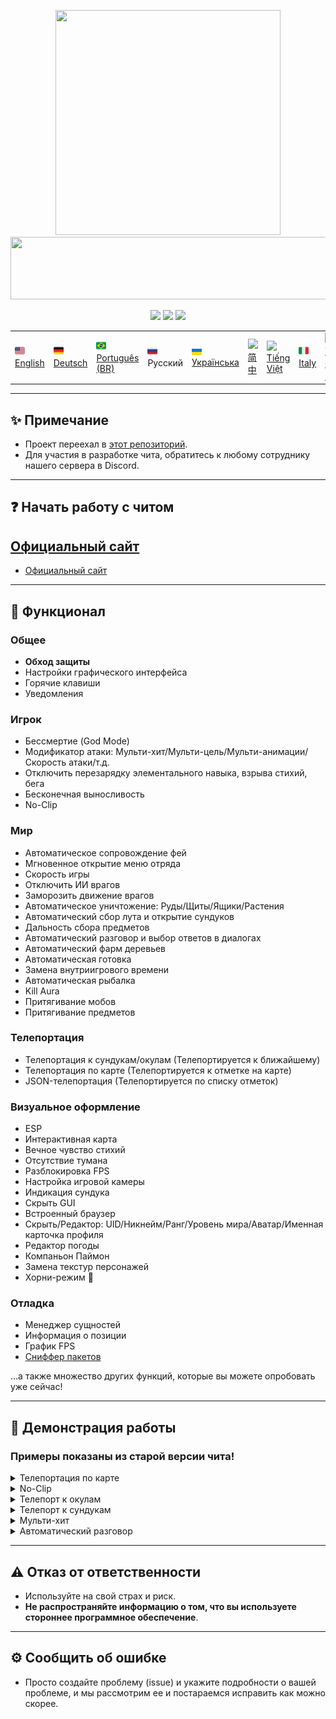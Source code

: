 <p align="center">
  <a href="#"><img width="360" height="360" src="https://media.discordapp.net/attachments/1033549666769449002/1107009612210765955/matches.png"></a>
  <a href="#"><img width="650" height="100" src="https://share.creavite.co/v84do1gspYp1Esqj.gif"></a>
</p>

<p align="center">
	<a href="https://github.com/Korepi/keyauth-cpp-library/releases"><img src="https://img.shields.io/github/downloads/Korepi/keyauth-cpp-library/total.svg?style=for-the-badge&color=darkcyan"></a>
	<a href="https://github.com/Korepi/Korepi/graphs/contributors"><img src="https://img.shields.io/github/contributors/Korepi/Korepi?style=for-the-badge&color=darkcyan"></a>
	<a href="https://discord.gg/cottonbuds"><img src="https://img.shields.io/discord/440536354544156683?label=Discord&logo=discord&style=for-the-badge&color=darkviolet"></a>
</p>

<div align="center">
<table>
  <tr>
    <td valign="center"><a href="README.md"><img src="https://github.com/twitter/twemoji/blob/master/assets/svg/1f1fa-1f1f8.svg" width="16"/> English</td>
    <td valign="center"><a href="README_de-de.md"><img src="https://github.com/twitter/twemoji/blob/master/assets/svg/1f1e9-1f1ea.svg" width="16"/> Deutsch</a></td>
    <td valign="center"><a href="README_pt-br.md"><img src="https://github.com/twitter/twemoji/blob/master/assets/svg/1f1e7-1f1f7.svg" width="16"/> Português (BR)</a></td>
    <td valign="center"><img src="https://github.com/twitter/twemoji/blob/master/assets/svg/1f1f7-1f1fa.svg" width="16"/> Русский</a></td>
    <td valign="center"><a href="README_ua-ua.md"><img src="https://github.com/Andrew1397/Ukraine/blob/main/Flag_of_Ukraine.png" width="16"/> Українська</a></td>
    <td valign="center"><a href="README_zh-cn.md"><img src="https://em-content.zobj.net/thumbs/120/twitter/351/flag-china_1f1e8-1f1f3.png" width="16"/> 简中</a></td>
    <td valign="center"><a href="README_vi-vn.md"><img src="https://em-content.zobj.net/thumbs/160/twitter/53/flag-for-vietnam_1f1fb-1f1f3.png" width="16"/> Tiếng Việt</a></td>
    <td valign="center"><a href="README_it-it.md"><img src="https://github.com/twitter/twemoji/blob/master/assets/svg/1f1ee-1f1f9.svg" width="16"/> Italy</a></td>
    <td valign="center"><a href="README_ko-kr.md"><img src="https://em-content.zobj.net/source/twitter/53/flag-for-south-korea_1f1f0-1f1f7.png" width="16"/> 한국어</td>
  </tr>
</table>
</div>

---

## ✨ Примечание
- Проект переехал в [этот репозиторий](https://github.com/Korepi/Korepi-Private-Repo).
- Для участия в разработке чита, обратитесь к любому сотруднику нашего сервера в Discord.

---

## ❓ Начать работу с читом

## [Официальный сайт](https://korepi.com/)

- [Официальный сайт](https://korepi.com/)

---
## 🎨 Функционал

### Общее
- **Обход защиты**
- Настройки графического интерфейса
- Горячие клавиши
- Уведомления
### Игрок
- Бессмертие (God Mode)
- Модификатор атаки: Мульти-хит/Мульти-цель/Мульти-анимации/Скорость атаки/т.д.
- Отключить перезарядку элементального навыка, взрыва стихий, бега
- Бесконечная выносливость
- No-Clip

### Мир
- Автоматическое сопровождение фей
- Мгновенное открытие меню отряда
- Скорость игры
- Отключить ИИ врагов
- Заморозить движение врагов
- Автоматическое уничтожение: Руды/Щиты/Ящики/Растения
- Автоматический сбор лута и открытие сундуков
- Дальность сбора предметов
- Автоматический разговор и выбор ответов в диалогах
- Автоматический фарм деревьев
- Автоматическая готовка
- Замена внутриигрового времени
- Автоматическая рыбалка
- Kill Aura
- Притягивание мобов
- Притягивание предметов

### Телепортация
- Телепортация к сундукам/окулам (Телепортируется к ближайшему)
- Телепортация по карте (Телепортируется к отметке на карте)
- JSON-телепортация (Телепортируется по списку отметок)

### Визуальное оформление
- ESP
- Интерактивная карта
- Вечное чувство стихий
- Отсутствие тумана
- Разблокировка FPS
- Настройка игровой камеры
- Индикация сундука
- Скрыть GUI
- Встроенный браузер
- Скрыть/Редактор: UID/Никнейм/Ранг/Уровень мира/Аватар/Именная карточка профиля
- Редактор погоды
- Компаньон Паймон
- Замена текстур персонажей
- Хорни-режим 🤫

### Отладка
- Менеджер сущностей
- Информация о позиции
- График FPS
- [Сниффер пакетов](https://github.com/Akebi-Group/Akebi-PacketSniffer)

...а также множество других функций, которые вы можете опробовать уже сейчас!

---
## 🎣 Демонстрация работы

### Примеры показаны из старой версии чита!
<details>
  <summary>Телепортация по карте</summary>
  <img src="https://github.com/CallowBlack/gif-demos/blob/main/genshin-cheat/map-teleport-demo.gif"/>
</details>
<details>
  <summary>No-Clip</summary>
  <img src="https://github.com/CallowBlack/gif-demos/blob/main/genshin-cheat/noclip-demo.gif"/>
</details>
<details>
  <summary>Телепорт к окулам</summary>
  <img src="https://github.com/CallowBlack/gif-demos/blob/main/genshin-cheat/oculi-teleport-demo.gif"/>
</details>
<details>
  <summary>Телепорт к сундукам</summary>
  <img src="https://github.com/CallowBlack/gif-demos/blob/main/genshin-cheat/chest-teleport-demo.gif"/>
</details>
<details>
  <summary>Мульти-хит</summary>
  <img src="https://github.com/CallowBlack/gif-demos/blob/main/genshin-cheat/rapid-fire-demo.gif"/>
</details>
<details>
  <summary>Автоматический разговор</summary>
  <img src="https://github.com/CallowBlack/gif-demos/blob/main/genshin-cheat/auto-talk-demo.gif"/>
</details>

---
## ⚠ Отказ от ответственности
- Используйте на свой страх и риск.
- **Не распространяйте информацию о том, что вы используете стороннее программное обеспечение**.

---
## ⚙ Сообщить об ошибке
- Просто создайте проблему (issue) и укажите подробности о вашей проблеме, и мы рассмотрим ее и постараемся исправить как можно скорее.

<!-- Перевод выполнен: QweRez (qwerezon), butterbrodskiy (butterbrodskiy) -->
